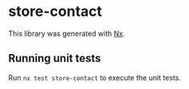 # store-contact

This library was generated with [Nx](https://nx.dev).

## Running unit tests

Run `nx test store-contact` to execute the unit tests.
